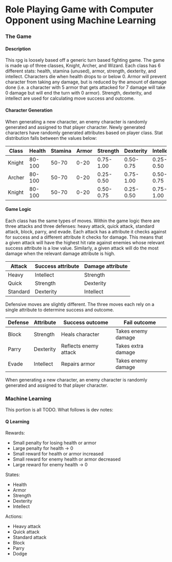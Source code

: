 # Role Playing Game with Computer Opponent using Machine Learning

### The Game

#### Description

This rpg is loosely based off a generic turn based fighting game. The game is
made up of three classes, Knight, Archer, and Wizard. Each class has 6 different
stats: health, stamina (unused), armor, strength, dexterity, and intellect.
Characters die when health drops to or below 0. Armor will prevent character
from taking any damage, but is reduced by the amount of damage done (i.e. a
character with 5 armor that gets attacked for 7 damage will take 0 damage but
will end the turn with 0 armor). Strength, dexterity, and intellect are used for
calculating move success and outcome.

#### Character Generation

When generating a new character, an enemy character is randomly generated and
assigned to that player character. Newly generated characters have randomly
generated attributes based on player class. Stat distribution falls between the
values below:

| Class  | Health | Stamina | Armor | Strength  | Dexterity | Intellect |
|--------|--------|---------|-------|-----------|-----------|-----------|
| Knight | 80-100 | 50-70   | 0-20  | 0.75-1.00 | 0.50-0.75 | 0.25-0.50 |
| Archer | 80-100 | 50-70   | 0-20  | 0.25-0.50 | 0.75-1.00 | 0.50-0.75 |
| Knight | 80-100 | 50-70   | 0-20  | 0.50-0.75 | 0.25-0.50 | 0.75-1.00 |

#### Game Logic

Each class has the same types of moves. Within the game logic there are three
attacks and three defenses: heavy attack, quick attack, standard attack, block,
parry, and evade. Each attack has a attribute it checks against for success and
a different attribute it checks for damage. This means that a given attack will
have the highest hit rate against enemies whose relevant success attribute is
a low value. Similarly, a given attack will do the most damage when the relevant
damage attribute is high.

| Attack   | Success attribute | Damage attribute |
|----------|-------------------|------------------|
| Heavy    | Intellect         | Strength         |
| Quick    | Strength          | Dexterity        |
| Standard | Dexterity         | Intellect        |

Defensive moves are slightly different. The three moves each rely on a single
attribute to determine success and outcome.

| Defense | Attribute | Success outcome       | Fail outcome       |
|---------|-----------|-----------------------|--------------------|
| Block   | Strength  | Heals character       | Takes enemy damage |
| Parry   | Dexterity | Reflects enemy attack | Takes extra damage |
| Evade   | Intellect | Repairs armor         | Takes enemy damage |

When generating a new character, an enemy character is randomly generated and
assigned to that player character.

### Machine Learning

This portion is all TODO. What follows is dev notes:

#### Q Learning

Rewards:
- Small penalty for losing health or armor
- Large penalty for health -> 0
- Small reward for health or armor increased
- Small reward for enemy health or armor decreased
- Large reward for enemy health -> 0

States:
- Health
- Armor
- Strength
- Dexterity
- Intellect

Actions:
- Heavy attack
- Quick attack
- Standard attack
- Block
- Parry
- Dodge

